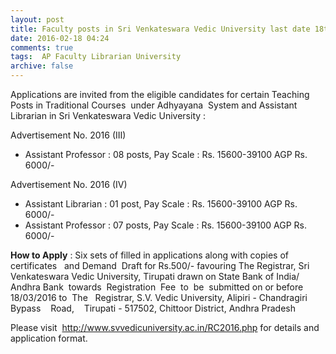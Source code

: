```yaml
---
layout: post
title: Faculty posts in Sri Venkateswara Vedic University last date 18th March-2016   
date: 2016-02-18 04:24
comments: true
tags:  AP Faculty Librarian University 
archive: false
---
```

Applications are invited from the eligible candidates for certain Teaching Posts in 
Traditional Courses  under Adhyayana  System and Assistant Librarian in Sri Venkateswara Vedic University :

Advertisement No. 2016 (III)

- Assistant Professor : 08 posts, Pay Scale : Rs. 15600-39100 AGP Rs. 6000/-

Advertisement No. 2016 (IV) 

- Assistant Librarian : 01 post, Pay Scale : Rs. 15600-39100 AGP Rs. 6000/-
- Assistant Professor : 07 posts, Pay Scale : Rs. 15600-39100 AGP Rs. 6000/- 




**How to Apply** : Six sets of filled in applications along with copies of   certificates   and Demand  Draft for Rs.500/- favouring The Registrar, Sri Venkateswara Vedic University, Tirupati drawn on State Bank of India/ Andhra Bank  towards  Registration  Fee  to  be  submitted on or before 18/03/2016 to  The   Registrar, S.V. Vedic University, Alipiri - Chandragiri Bypass    Road,    Tirupati - 517502, Chittoor District, Andhra Pradesh


Please visit  <http://www.svvedicuniversity.ac.in/RC2016.php> for details and application format.



